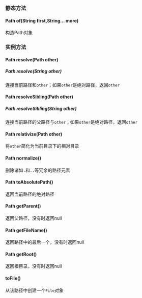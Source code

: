 ### 静态方法
#### Path of(String first,String... more)
构造Path对象
### 实例方法
#### Path resolve(Path other)
##### Path resolve(String other)
连接当前路径和`other`；如果`other`是绝对路径，返回`other`
#### Path resolveSibling(Path other)
##### Path resolveSibling(String other)
连接当前路径的父路径与`other`；如果`other`是绝对路径，返回`other`
#### Path relativize(Path other)
将`other`简化为当前目录下的相对目录
#### Path normalize()
删除诸如`.`和`..`等冗余的路径元素
#### Path toAbsolutePath()
返回当前路径的绝对路径
#### Path getParent()
返回父路径，没有时返回null
#### Path getFileName()
返回路径中的最后一个。没有时返回null
#### Path getRoot()
返回根目录。没有时返回null
#### toFile()
从该路径中创建一个`File`对象
